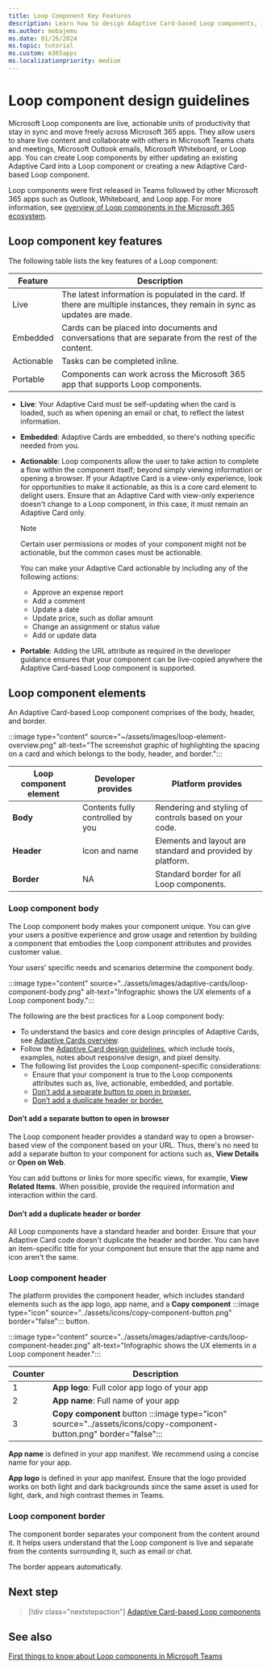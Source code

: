 ```yaml
---
title: Loop Component Key Features
description: Learn how to design Adaptive Card-based Loop components, its key features, loop component elements, body, header, and border.
ms.author: mobajemu
ms.date: 01/26/2024
ms.topic: tutorial
ms.custom: m365apps
ms.localizationpriority: medium
---
```


# Loop component design guidelines

Microsoft Loop components are live, actionable units of productivity that stay in sync and move freely across Microsoft 365 apps. They allow users to share live content and collaborate with others in Microsoft Teams chats and meetings, Microsoft Outlook emails, Microsoft Whiteboard, or Loop app. You can create Loop components by either updating an existing Adaptive Card into a Loop component or creating a new Adaptive Card-based Loop component.

Loop components were first released in Teams followed by other Microsoft 365 apps such as Outlook, Whiteboard, and Loop app. For more information, see [overview of Loop components in the Microsoft 365 ecosystem](/microsoft-365/loop/loop-components-teams).

## Loop component key features

The following table lists the key features of a Loop component:

| Feature | Description |
|---|---|
| Live | The latest information is populated in the card. If there are multiple instances, they remain in sync as updates are made. |
| Embedded | Cards can be placed into documents and conversations that are separate from the rest of the content. |
| Actionable | Tasks can be completed inline. |
| Portable | Components can work across the Microsoft 365 app that supports Loop components. |

* **Live**: Your Adaptive Card must be self-updating when the card is loaded, such as when opening an email or chat, to reflect the latest information.

* **Embedded**: Adaptive Cards are embedded, so there's nothing specific needed from you.

* **Actionable**: Loop components allow the user to take action to complete a flow within the component itself; beyond simply viewing information or opening a browser. If your Adaptive Card is a view-only experience, look for opportunities to make it actionable, as this is a core card element to delight users. Ensure that an Adaptive Card with view-only experience doesn't change to a Loop component, in this case, it must remain an Adaptive Card only.

  > [!NOTE]
  > Certain user permissions or modes of your component might not be actionable, but the common cases must be actionable.

  You can make your Adaptive Card actionable by including any of the following actions:

  * Approve an expense report
  * Add a comment
  * Update a date
  * Update price, such as dollar amount
  * Change an assignment or status value
  * Add or update data

* **Portable**: Adding the URL attribute as required in the developer guidance ensures that your component can be live-copied anywhere the Adaptive Card-based Loop component is supported.

## Loop component elements

An Adaptive Card-based Loop component comprises of the body, header, and border.

:::image type="content" source="~/assets/images/loop-element-overview.png" alt-text="The screenshot graphic of highlighting the spacing on a card and which belongs to the body, header, and border.":::

|Loop component element  |Developer provides  |Platform provides  |
|---------|---------|---------|
|**Body**    | Contents fully controlled by you | Rendering and styling of controls based on your code.        |
| **Header**   |  Icon and name   |  Elements and layout are standard and provided by platform.       |
|**Border**     |     NA    |   Standard border for all Loop components.      |

### Loop component body

The Loop component body makes your component unique. You can give your users a positive experience and grow usage and retention by building a component that embodies the Loop component attributes and provides customer value.

Your users’ specific needs and scenarios determine the component body.

:::image type="content" source="../assets/images/adaptive-cards/loop-component-body.png" alt-text="Infographic shows the UX elements of a Loop component body.":::

The following are the best practices for a Loop component body:

* To understand the basics and core design principles of Adaptive Cards, see [Adaptive Cards overview](/adaptive-cards/).
* Follow the [Adaptive Card design guidelines](../task-modules-and-cards/cards/design-effective-cards.md), which include tools, examples, notes about responsive design, and pixel density.
* The following list provides the Loop component-specific considerations:
  * Ensure that your component is true to the Loop components attributes such as, live, actionable, embedded, and portable.
  * [Don’t add a separate button to open in browser.](#dont-add-a-separate-button-to-open-in-browser)
  * [Don’t add a duplicate header or border.](#dont-add-a-duplicate-header-or-border)

#### Don’t add a separate button to open in browser

The Loop component header provides a standard way to open a browser-based view of the component based on your URL. Thus, there's no need to add a separate button to your component for actions such as, **View Details** or **Open on Web**.

You can add buttons or links for more specific views, for example, **View Related Items**. When possible, provide the required information and interaction within the card.

#### Don’t add a duplicate header or border

All Loop components have a standard header and border. Ensure that your Adaptive Card code doesn't duplicate the header and border. You can have an item-specific title for your component but ensure that the app name and icon aren't the same.

### Loop component header

The platform provides the component header, which includes standard elements such as the app logo, app name, and a **Copy component** :::image type="icon" source="../assets/icons/copy-component-button.png" border="false"::: button.

:::image type="content" source="../assets/images/adaptive-cards/loop-component-header.png" alt-text="Infographic shows the UX elements in a Loop component header.":::

| Counter | Description |
|----|----|
| 1 | **App logo**: Full color app logo of your app |
| 2 | **App name**: Full name of your app |
| 3 | **Copy component** button :::image type="icon" source="../assets/icons/copy-component-button.png" border="false"::: |

**App name** is defined in your app manifest. We recommend using a concise name for your app.

**App logo** is defined in your app manifest. Ensure that the logo provided works on both light and dark backgrounds since the same asset is used for light, dark, and high contrast themes in Teams.

### Loop component border

The component border separates your component from the content around it. It helps users understand that the Loop component is live and separate from the contents surrounding it, such as email or chat.

The border appears automatically.

## Next step

> [!div class="nextstepaction"]
> [Adaptive Card-based Loop components](cards-loop-component.md)

## See also

[First things to know about Loop components in Microsoft Teams](https://support.microsoft.com/office/first-things-to-know-about-loop-components-in-microsoft-teams-ee2a584b-5785-4dd6-8a2d-956131a29c81)
